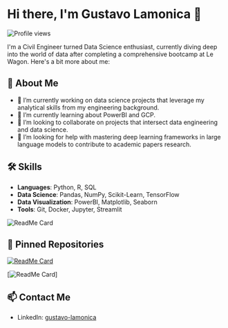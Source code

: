 # Hi there, I'm Gustavo Lamonica 👋

![Profile views](https://komarev.com/ghpvc/?username=yourusername&color=brightgreen)

I'm a Civil Engineer turned Data Science enthusiast, currently diving deep into the world of data after completing a comprehensive bootcamp at Le Wagon. Here's a bit more about me:

## 🚀 About Me

- 🔭 I’m currently working on data science projects that leverage my analytical skills from my engineering background.
- 🌱 I’m currently learning about PowerBI and GCP.
- 👯 I’m looking to collaborate on projects that intersect data engineering and data science.
- 🤔 I’m looking for help with mastering deep learning frameworks in large language models to contribute to academic papers research.

## 🛠 Skills

- **Languages**: Python, R, SQL
- **Data Science**: Pandas, NumPy, Scikit-Learn, TensorFlow
- **Data Visualization**: PowerBI, Matplotlib, Seaborn 
- **Tools**: Git, Docker, Jupyter, Streamlit
  
![ReadMe Card](https://github-readme-stats.vercel.app/api/top-langs/?username=Glamonica123&layout=compact&hide=html,css&langs_count=6)
## 📌 Pinned Repositories

[![ReadMe Card](https://github-readme-stats.vercel.app/api/pin/?username=Glamonica123&repo=ET_Predictor&show_owner=true)](https://github.com/Glamonica123/ET_Predictor)

[![ReadMe Card](https://github-readme-stats.vercel.app/api/pin/?username=Glamonica123&repo=Projects&show_owner=true)]

## 📫 Contact Me

- LinkedIn: [gustavo-lamonica](https://linkedin.com/in/gustavo-lamonica)




